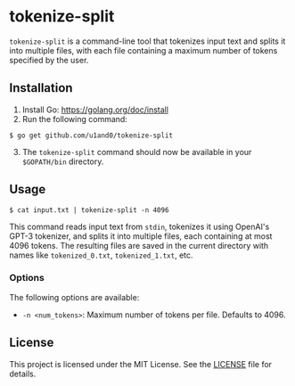 # tokenize-split

`tokenize-split` is a command-line tool that tokenizes input text and splits it into multiple files, with each file containing a maximum number of tokens specified by the user.

## Installation

1. Install Go: https://golang.org/doc/install
2. Run the following command:

```
$ go get github.com/u1and0/tokenize-split
```

3. The `tokenize-split` command should now be available in your `$GOPATH/bin` directory.

## Usage

```
$ cat input.txt | tokenize-split -n 4096
```

This command reads input text from `stdin`, tokenizes it using OpenAI's GPT-3 tokenizer, and splits it into multiple files, each containing at most 4096 tokens. The resulting files are saved in the current directory with names like `tokenized_0.txt`, `tokenized_1.txt`, etc.

### Options

The following options are available:

- `-n <num_tokens>`: Maximum number of tokens per file. Defaults to 4096.

## License

This project is licensed under the MIT License. See the [LICENSE](LICENSE) file for details.
